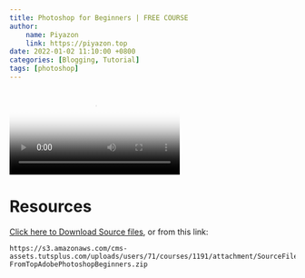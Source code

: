 ```yaml
---
title: Photoshop for Beginners | FREE COURSE
author:
    name: Piyazon
    link: https://piyazon.top
date: 2022-01-02 11:10:00 +0800
categories: [Blogging, Tutorial]
tags: [photoshop]
---
```



<video id="player" class="weixin_video" playsinline controls x-webkit-airplay poster="https://git.lug.ustc.edu.cn/flame3/images/-/raw/main/piyazon-2022/photoshop.jpg"
  wxv="wxv_2206220033784152072" src="">
</video>

# Resources

[Click here to Download Source files](https://s3.amazonaws.com/cms-assets.tutsplus.com/uploads/users/71/courses/1191/attachment/SourceFiles-FromTopAdobePhotoshopBeginners.zip), or from this link:

```
https://s3.amazonaws.com/cms-assets.tutsplus.com/uploads/users/71/courses/1191/attachment/SourceFiles-FromTopAdobePhotoshopBeginners.zip
```